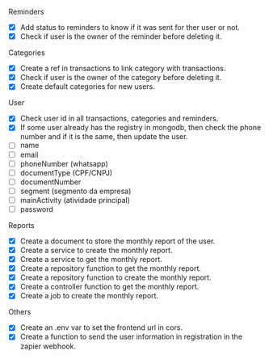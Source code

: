 Reminders

- [x] Add status to reminders to know if it was sent for ther user or not.
- [x] Check if user is the owner of the reminder before deleting it.

Categories

- [x] Create a ref in transactions to link category with transactions.
- [x] Check if user is the owner of the category before deleting it.
- [x] Create default categories for new users.

User

- [x] Check user id in all transactions, categories and reminders.
- [x] If some user already has the registry in mongodb, then check the phone number and if it is the same, then update the user.
- [ ] name
- [ ] email
- [ ] phoneNumber (whatsapp)
- [ ] documentType (CPF/CNPJ)
- [ ] documentNumber
- [ ] segment (segmento da empresa)
- [ ] mainActivity (atividade principal)
- [ ] password

Reports

- [x] Create a document to store the monthly report of the user.
- [x] Create a service to create the monthly report.
- [x] Create a service to get the monthly report.
- [x] Create a repository function to get the monthly report.
- [x] Create a repository function to create the monthly report.
- [x] Create a controller function to get the monthly report.
- [x] Create a job to create the monthly report.

Others

- [x] Create an .env var to set the frontend url in cors.
- [x] Create a function to send the user information in registration in the zapier webhook.
